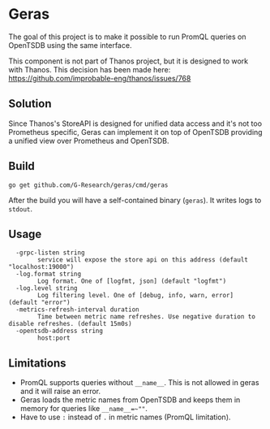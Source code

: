 # Geras

The goal of this project is to make it possible to run PromQL queries on OpenTSDB using the same interface.

This component is not part of Thanos project, but it is designed to work with Thanos. This decision has been
made here: https://github.com/improbable-eng/thanos/issues/768

## Solution

Since Thanos's StoreAPI is designed for unified data access and it's not too Prometheus specific, Geras can
implement it on top of OpenTSDB providing a unified view over Prometheus and OpenTSDB.

## Build

```
go get github.com/G-Research/geras/cmd/geras

```

After the build you will have a self-contained binary (`geras`). It writes logs to `stdout`.

## Usage

```
  -grpc-listen string
        service will expose the store api on this address (default "localhost:19000")
  -log.format string
        Log format. One of [logfmt, json] (default "logfmt")
  -log.level string
        Log filtering level. One of [debug, info, warn, error] (default "error")
  -metrics-refresh-interval duration
        Time between metric name refreshes. Use negative duration to disable refreshes. (default 15m0s)
  -opentsdb-address string
        host:port
```

## Limitations

* PromQL supports queries without `__name__`. This is not allowed in geras and it will raise an error.
* Geras loads the metric names from OpenTSDB and keeps them in memory for queries like `__name__=~""`.
* Have to use `:` instead of `.` in metric names (PromQL limitation).
